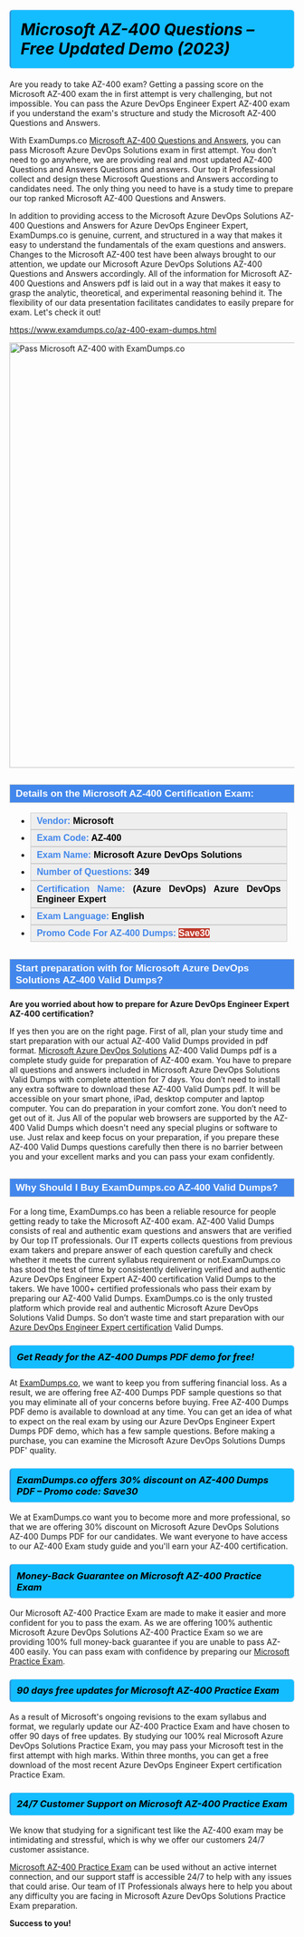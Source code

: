 <h1>                <strong><span style="display: block; color: #000000; background: #14BDFF; border: 0.5px solid #AED6F1; border-left: 3px solid #3498DB; padding: .6em; border-radius: 6px;">                     <em>Microsoft AZ-400 Questions – Free Updated Demo (2023)</em>                </span></strong>            </h1>                                    <p>Are you ready to take AZ-400 exam? Getting a passing score on the Microsoft AZ-400 exam the in first attempt is very challenging, but not impossible.             You can pass the Azure DevOps Engineer Expert AZ-400 exam if you understand the exam's structure and study the Microsoft AZ-400 <span class="exam_variation">Questions and Answers</span>.</p>                        <p>With ExamDumps.co <a href="https://www.examdumps.co/az-400-exam-dumps.html">Microsoft AZ-400 <span class="exam_variation">Questions and Answers</span></a>, you can pass Microsoft Azure DevOps Solutions exam in first attempt. You don’t need to go anywhere,             we are providing real and most updated AZ-400 <span class="exam_variation">Questions and Answers</span> Questions and answers. Our top it Professional collect and design these Microsoft <span class="exam_variation">Questions and Answers</span> according             to candidates need. The only thing you need to have is a study time to prepare our top ranked Microsoft AZ-400 <span class="exam_variation">Questions and Answers</span>.</p>                        <p>In addition to providing access to the Microsoft Azure DevOps Solutions AZ-400 <span class="exam_variation">Questions and Answers</span> for Azure DevOps Engineer Expert, ExamDumps.co is genuine,             current, and structured in a way that makes it easy to understand the fundamentals of the exam questions and answers. Changes to the Microsoft AZ-400 test have             been always brought to our attention, we update our Microsoft Azure DevOps Solutions AZ-400 <span class="exam_variation">Questions and Answers</span> accordingly. All of the information for             Microsoft AZ-400 <span class="exam_variation">Questions and Answers</span> pdf is laid out in a way that makes it easy to grasp the analytic, theoretical, and experimental reasoning behind it.             The flexibility of our data presentation facilitates candidates to easily prepare for exam. Let's check it out!</p>                        <p><a href="https://www.examdumps.co/az-400-exam-dumps.html">https://www.examdumps.co/az-400-exam-dumps.html</a></p>                        <p><a href="https://www.examdumps.co/"><img src="https://www.examdumps.co/images/banners/get-30-percent-discount-with-examdumps.co.jpg" class="postImage" alt="Pass Microsoft AZ-400 with ExamDumps.co" width="750"></a></p>                                        <h2 style="background: #4287ec; border: 1px solid #cccccc; padding: 5px 10px;">                <span style="color: #ffffff;">                    <span style="font-size: 11pt;">                        <span style="line-height: normal;">                            <span style="font-family: Calibri,sans-serif;">                                <strong>                                    <span style="font-size: 13.0pt;">Details on the Microsoft AZ-400 Certification Exam:</span>                                </strong>                            </span>                        </span>                    </span>                </span>            </h2>                        <ul>                <li style="margin: 0cm 10pt;">                <div style="background: #eee; border: 1px solid #cccccc; padding: 5px 10px; text-align: justify;"><span style="font-size: 11pt;"><span style="line-height: normal;"><span style="tab-stops: list 36.0pt;"><span style="font-family: Calibri,sans-serif;"><strong><span style="font-size: 12.0pt;">                    <span style="color: #4287ec;">Vendor:</span> <span style="color: #000;">Microsoft</span>                    </span></strong></span></span></span></span></div>                </li>                <li style="margin: 0cm 10pt;">                <div style="background: #eee; border: 1px solid #cccccc; padding: 5px 10px; text-align: justify;"><span style="font-size: 11pt;"><span style="line-height: normal;"><span style="tab-stops: list 36.0pt;"><span style="font-family: Calibri,sans-serif;"><strong><span style="font-size: 12.0pt;">                    <span style="color: #4287ec;">Exam Code:</span> <span style="color: #000;">AZ-400</span>                    </span></strong></span></span></span></span></div>                </li>                <li style="margin: 0cm 10pt;">                <div style="background: #eee; border: 1px solid #cccccc; padding: 5px 10px; text-align: justify;"><span style="font-size: 11pt;"><span style="line-height: normal;"><span style="tab-stops: list 36.0pt;"><span style="font-family: Calibri,sans-serif;"><strong><span style="font-size: 12.0pt;">                    <span style="color: #4287ec;">Exam Name:</span> <span style="color: #000;">Microsoft Azure DevOps Solutions</span>                    </span></strong></span></span></span></span></div>                </li>                 <li style="margin: 0cm 10pt;">                <div style="background: #eee; border: 1px solid #cccccc; padding: 5px 10px;"><span style="font-size: 11pt;"><span style="line-height: normal;"><span style="tab-stops: list 36.0pt;"><span style="font-family: Calibri,sans-serif;"><strong><span style="font-size: 12.0pt;">                    <span style="color: #4287ec;">Number of Questions: </span><span style="color: #000;">349</span>                    </span></strong></span></span></span></span></div>                </li>                <li style="margin: 0cm 10pt;">                <div style="background: #eee; border: 1px solid #cccccc; padding: 5px 10px; text-align: justify;"><span style="font-size: 11pt;"><span style="line-height: normal;"><span style="tab-stops: list 36.0pt;"><span style="font-family: Calibri,sans-serif;"><strong><span style="font-size: 12.0pt;">                    <span style="color: #4287ec;">Certification Name:</span> <span style="color: #000;">(Azure DevOps) Azure DevOps Engineer Expert</span>                    </span></strong></span></span></span></span></div>                </li>                <li style="margin: 0cm 10pt;">                <div style="background: #eee; border: 1px solid #cccccc; padding: 5px 10px; text-align: justify;"><span style="font-size: 11pt;"><span style="line-height: normal;"><span style="tab-stops: list 36.0pt;"><span style="font-family: Calibri,sans-serif;"><strong><span style="font-size: 12.0pt;">                    <span style="color: #4287ec;">Exam Language:</span> <span style="color: #000;">English</span>                    </span></strong></span></span></span></span></div>                </li>                <li style="margin: 0cm 10pt;">                <div style="background: #eee; border: 1px solid #cccccc; padding: 5px 10px;"><span style="font-size: 11pt;"><span style="line-height: normal;"><span style="tab-stops: list 36.0pt;"><span style="font-family: Calibri,sans-serif;"><strong><span style="font-size: 12.0pt;">                    <span style="color: #4287ec;">Promo Code For AZ-400 Dumps: </span><span style="color: #fff;"><span style="background-color: #c0392b;">Save30</span>                    </span></span></strong></span></span></span></span></div>                </li>            </ul>                        <h2 style="background: #4287ec; border: 1px solid #cccccc; padding: 5px 10px;">                <span style="color: #ffffff;">                    <span style="font-size: 11pt;">                        <span style="line-height: normal;">                            <span style="font-family: Calibri,sans-serif;">                                <strong>                                    <span style="font-size: 13.0pt;">Start preparation with for Microsoft Azure DevOps Solutions AZ-400 <span class="exam_variation2">Valid Dumps</span>?  </span>                                </strong>                            </span>                        </span>                    </span>                </span>            </h2>                        <p><strong>Are you worried about how to prepare for Azure DevOps Engineer Expert AZ-400 certification?</strong></p>                        <p>If yes then you are on the right page. First of all, plan your study time and start preparation with our actual AZ-400 <span class="exam_variation2">Valid Dumps</span> provided in pdf format.             <a href="https://www.examdumps.co/az-400-exam-dumps.html">Microsoft Azure DevOps Solutions</a>  AZ-400 <span class="exam_variation2">Valid Dumps</span> pdf is a complete study guide for preparation of AZ-400 exam. You have to prepare all questions and answers             included in Microsoft Azure DevOps Solutions <span class="exam_variation2">Valid Dumps</span> with complete attention for 7 days. You don’t need to install any extra software to download these             AZ-400 <span class="exam_variation2">Valid Dumps</span> pdf. It will be accessible on your smart phone, iPad, desktop computer and laptop computer. You can do preparation in your comfort zone.             You don’t need to get out of it. Jus All of the popular web browsers are supported by the AZ-400 <span class="exam_variation2">Valid Dumps</span> which doesn't need any special plugins or             software to use. Just relax and keep focus on your preparation, if you prepare these AZ-400 <span class="exam_variation2">Valid Dumps</span> questions carefully then there             is no barrier between you and your excellent marks and you can pass your exam confidently. </p>                        <h2 style="background: #4287ec; border: 1px solid #cccccc; padding: 5px 10px;">                <span style="color: #ffffff;">                    <span style="font-size: 11pt;">                        <span style="line-height: normal;">                            <span style="font-family: Calibri,sans-serif;">                                <strong>                                    <span style="font-size: 13.0pt;">Why Should I Buy ExamDumps.co AZ-400 <span class="exam_variation2">Valid Dumps</span>?</span>                                </strong>                            </span>                        </span>                    </span>                </span>            </h2>                        <p>For a long time, ExamDumps.co has been a reliable resource for people getting ready to take the Microsoft AZ-400 exam. AZ-400 <span class="exam_variation2">Valid Dumps</span> consists of real and             authentic exam questions and answers that are verified by Our top IT professionals. Our IT experts collects questions from previous exam takers             and prepare answer of each question carefully and check whether it meets the current syllabus requirement or not.ExamDumps.co has stood the             test of time by consistently delivering verified and authentic Azure DevOps Engineer Expert AZ-400 certification <span class="exam_variation2">Valid Dumps</span> to the takers.             We have 1000+ certified professionals who pass their exam by preparing our AZ-400 <span class="exam_variation2">Valid Dumps</span>. ExamDumps.co is the only trusted platform which             provide real and authentic Microsoft Azure DevOps Solutions <span class="exam_variation2">Valid Dumps</span>. So don’t waste time and start preparation with our             <a href="https://www.examdumps.co/azure-devops-exam-dumps.html">Azure DevOps Engineer Expert certification</a> <span class="exam_variation2">Valid Dumps</span>.</p>                        <h3>                <strong>                    <span style="display: block; color: #000000; background: #14BDFF; border: 0.5px solid #AED6F1; border-left: 3px solid #3498DB; padding: .6em; border-radius: 6px;">                        <em>Get Ready for the AZ-400 <span class="exam_variation3">Dumps PDF</span> demo for free!</em>                    </span>                </strong>            </h3>                        <p>At <a href="https://www.examdumps.co/">ExamDumps.co</a>, we want to keep you from suffering financial loss. As a result, we are offering free AZ-400 <span class="exam_variation3">Dumps PDF</span> sample questions so that you may             eliminate all of your concerns before buying.  Free AZ-400 <span class="exam_variation3">Dumps PDF</span> demo is available to download at any time. You can get an idea of what to expect on             the real exam by using our Azure DevOps Engineer Expert <span class="exam_variation3">Dumps PDF</span> demo, which has a few sample questions. Before making a purchase, you can examine             the Microsoft Azure DevOps Solutions <span class="exam_variation3">Dumps PDF</span>' quality.</p>                        <h3>                <strong>                    <span style="display: block; color: #000000; background: #14BDFF; border: 0.5px solid #AED6F1; border-left: 3px solid #3498DB; padding: .6em; border-radius: 6px;">                        <em>ExamDumps.co offers 30% discount on AZ-400 <span class="exam_variation3">Dumps PDF</span> – Promo code: Save30</em>                    </span>                </strong>            </h3>                        <p>We at ExamDumps.co want you to become more and more professional, so that we are offering 30% discount on Microsoft Azure DevOps Solutions AZ-400 <span class="exam_variation3">Dumps PDF</span> for our candidates.             We want everyone to have access to our AZ-400 Exam study guide and you'll earn your AZ-400 certification.</p>                        <h3>                <strong>                    <span style="display: block; color: #000000; background: #14BDFF; border: 0.5px solid #AED6F1; border-left: 3px solid #3498DB; padding: .6em; border-radius: 6px;">                        <em>Money-Back Guarantee on Microsoft AZ-400 <span class="exam_variation4">Practice Exam</span></em>                    </span>                </strong>            </h3>                        <p>Our Microsoft AZ-400 <span class="exam_variation4">Practice Exam</span> are made to make it easier and more confident for you to pass the exam. As we are offering 100% authentic             Microsoft Azure DevOps Solutions AZ-400 <span class="exam_variation4">Practice Exam</span> so we are providing 100% full money-back guarantee if you are unable to pass AZ-400 easily.             You can pass exam with confidence by preparing our <a href="https://www.examdumps.co/microsoft-exam-dumps.html">Microsoft <span class="exam_variation4">Practice Exam</span></a>.</p>                        <h3>                <strong>                    <span style="display: block; color: #000000; background: #14BDFF; border: 0.5px solid #AED6F1; border-left: 3px solid #3498DB; padding: .6em; border-radius: 6px;">                        <em>90 days free updates for Microsoft AZ-400 <span class="exam_variation4">Practice Exam</span></em>                    </span>                </strong>            </h3>                        <p>As a result of Microsoft's ongoing revisions to the exam syllabus and format, we regularly update our AZ-400 <span class="exam_variation4">Practice Exam</span> and have chosen to offer 90 days of free updates.             By studying our 100% real Microsoft Azure DevOps Solutions <span class="exam_variation4">Practice Exam</span>, you may pass your Microsoft test in the first attempt with high marks. Within three months,             you can get a free download of the most recent Azure DevOps Engineer Expert certification <span class="exam_variation4">Practice Exam</span>.</p>                        <h3>                <strong>                    <span style="display: block; color: #000000; background: #14BDFF; border: 0.5px solid #AED6F1; border-left: 3px solid #3498DB; padding: .6em; border-radius: 6px;">                        <em>24/7 Customer Support on Microsoft AZ-400 <span class="exam_variation4">Practice Exam</span></em>                    </span>                </strong>            </h3>                        <p>We know that studying for a significant test like the AZ-400 exam may be intimidating and stressful, which is why we offer our customers 24/7 customer assistance. </p>                        <p><a href="https://www.examdumps.co/az-400-exam-dumps.html">Microsoft AZ-400 <span class="exam_variation4">Practice Exam</span></a> can be used without an active internet connection, and our support staff is accessible 24/7 to help with any issues that could arise.             Our team of IT Professionals always here to help you about any difficulty you are facing in Microsoft Azure DevOps Solutions <span class="exam_variation4">Practice Exam</span> preparation.</p>                        <p><strong>Success to you!</strong></p>        
